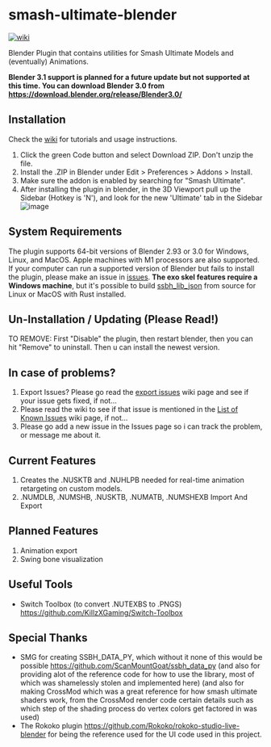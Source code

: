 # smash-ultimate-blender 
[![wiki](https://img.shields.io/badge/wiki-guide-forestgreen)](https://github.com/ssbucarlos/smash-ultimate-blender/wiki)

Blender Plugin that contains utilities for Smash Ultimate Models and (eventually) Animations.

**Blender 3.1 support is planned for a future update but not supported at this time. You can download Blender 3.0 from https://download.blender.org/release/Blender3.0/**

## Installation
Check the [wiki](https://github.com/ssbucarlos/smash-ultimate-blender/wiki) for tutorials and usage instructions. 
1. Click the green Code button and select Download ZIP. Don't unzip the file.
2. Install the .ZIP in Blender under Edit > Preferences > Addons > Install. 
3. Make sure the addon is enabled by searching for "Smash Ultimate".
4. After installing the plugin in blender, in the 3D Viewport pull up the Sidebar (Hotkey is 'N'), and look for the new 'Ultimate' tab in the Sidebar 
![image](https://user-images.githubusercontent.com/77519735/131579719-3bf859ac-40ad-4661-8b4c-0d0d0e34da8a.png)

## System Requirements
The plugin supports 64-bit versions of Blender 2.93 or 3.0 for Windows, Linux, and MacOS. Apple machines with M1 processors are also supported.
If your computer can run a supported version of Blender but fails to install the plugin, please make an issue in [issues](https://github.com/ssbucarlos/smash-ultimate-blender/issues). **The exo skel features require a Windows machine**, but it's possible to build [ssbh_lib_json](https://github.com/ultimate-research/ssbh_lib) from source for Linux or MacOS with Rust installed.

## Un-Installation / Updating (Please Read!)
TO REMOVE: First "Disable" the plugin, then restart blender, then you can hit "Remove" to uninstall. Then u can install the newest version.

## In case of problems?
1. Export Issues? Please go read the [export issues](https://github.com/ssbucarlos/smash-ultimate-blender/wiki/Read-this-if-you-have-export-issues.-Or-want-to-avoid-Export-Issues) wiki page and see if your issue gets fixed, if not...
2. Please read the wiki to see if that issue is mentioned in the [List of Known Issues](https://github.com/ssbucarlos/smash-ultimate-blender/wiki/Known-Blender-Issues) wiki page, if not...
3. Please go add a new issue in the Issues page so i can track the problem, or message me about it.

## Current Features
1.  Creates the .NUSKTB and .NUHLPB needed for real-time animation retargeting on custom models.
2.  .NUMDLB, .NUMSHB, .NUSKTB, .NUMATB, .NUMSHEXB Import And Export

## Planned Features
1. Animation export
2. Swing bone visualization

## Useful Tools
* Switch Toolbox (to convert .NUTEXBS to .PNGS) https://github.com/KillzXGaming/Switch-Toolbox

## Special Thanks
* SMG for creating SSBH_DATA_PY, which without it none of this would be possible https://github.com/ScanMountGoat/ssbh_data_py
(and also for providing alot of the reference code for how to use the library, most of which was shamelessly stolen and implemented here)
(and also for making CrossMod which was a great reference for how smash ultimate shaders work, from the CrossMod render code certain details such as which step of the shading process do vertex colors get factored in was used)
* The Rokoko plugin https://github.com/Rokoko/rokoko-studio-live-blender for being the reference used for the UI code used in this project.
